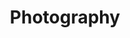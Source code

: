---
link: /photography
title: Photography
layout: null
permalink: null
order: 3
external: false
type: internal
visible: false
---